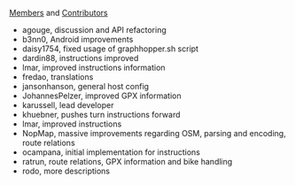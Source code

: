 [Members](https://github.com/graphhopper?tab=members) and [Contributors](https://github.com/graphhopper/graphhopper/contributors)

 * agouge, discussion and API refactoring
 * b3nn0, Android improvements
 * daisy1754, fixed usage of graphhopper.sh script
 * dardin88, instructions improved
 * lmar, improved instructions information
 * fredao, translations
 * jansonhanson, general host config
 * JohannesPelzer, improved GPX information
 * karussell, lead developer
 * khuebner, pushes turn instructions forward 
 * lmar, improved instructions
 * NopMap, massive improvements regarding OSM, parsing and encoding, route relations
 * ocampana, initial implementation for instructions
 * ratrun, route relations, GPX information and bike handling
 * rodo, more descriptions